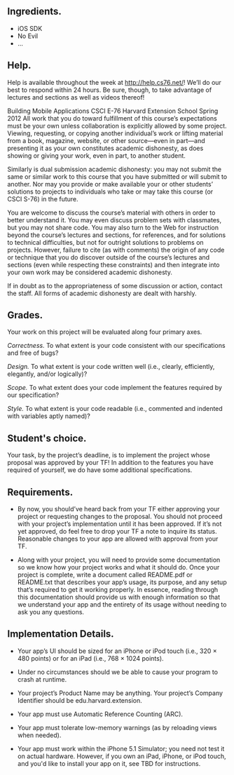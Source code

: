 ## Ingredients.

* iOS SDK
* No Evil
* ...

## Help.

Help is available throughout the week at http://help.cs76.net/! We’ll do our best to respond within 24 hours. Be sure, though, to take advantage of lectures and sections as well as videos thereof!

Building Mobile Applications CSCI E-76 Harvard Extension School Spring 2012
All work that you do toward fulfillment of this course’s expectations must be your own unless collaboration is explicitly allowed by some project. Viewing, requesting, or copying another individual’s work or lifting material from a book, magazine, website, or other source—even in part—and presenting it as your own constitutes academic dishonesty, as does showing or giving your work, even in part, to another student.

Similarly is dual submission academic dishonesty: you may not submit the same or similar work to this course that you have submitted or will submit to another. Nor may you provide or make available your or other students’ solutions to projects to individuals who take or may take this course (or CSCI S-76) in the future.

You are welcome to discuss the course’s material with others in order to better understand it. You may even discuss problem sets with classmates, but you may not share code. You may also turn to the Web for instruction beyond the course’s lectures and sections, for references, and for solutions to technical difficulties, but not for outright solutions to problems on projects. However, failure to cite (as with comments) the origin of any code or technique that you do discover outside of the course’s lectures and sections (even while respecting these constraints) and then integrate into your own work may be considered academic dishonesty.

If in doubt as to the appropriateness of some discussion or action, contact the staff. All forms of academic dishonesty are dealt with harshly.

## Grades.

Your work on this project will be evaluated along four primary axes.

*Correctness.* To what extent is your code consistent with our specifications and free of bugs?

*Design.* To what extent is your code written well (i.e., clearly, efficiently, elegantly, and/or logically)?

*Scope.* To what extent does your code implement the features required by our specification?

*Style.* To what extent is your code readable (i.e., commented and indented with variables aptly named)?

## Student's choice.

Your task, by the project’s deadline, is to implement the project whose proposal was approved by your TF! In addition to the features you have required of yourself, we do have some additional specifications.

## Requirements.

*   By now, you should’ve heard back from your TF either approving your project or requesting changes to the proposal. You should not proceed with your project’s implementation until it has been approved. If it’s not yet approved, do feel free to drop your TF a note to inquire its status. Reasonable changes to your app are allowed with approval from your TF.

*   Along with your project, you will need to provide some documentation so we know how your project works and what it should do. Once your project is complete, write a document called README.pdf or README.txt that describes your app’s usage, its purpose, and any setup that’s required to get it working properly. In essence, reading through this documentation should provide us with enough information so that we understand your app and the entirety of its usage without needing to ask you any questions.

## Implementation Details.

*   Your app’s UI should be sized for an iPhone or iPod touch (i.e., 320 × 480 points) or for an iPad (i.e., 768 × 1024 points).

*   Under no circumstances should we be able to cause your program to crash at runtime.

*   Your project’s Product Name may be anything. Your project’s Company Identifier should be edu.harvard.extension.

*   Your app must use Automatic Reference Counting (ARC).

*   Your app must tolerate low-memory warnings (as by reloading views when needed).

*   Your app must work within the iPhone 5.1 Simulator; you need not test it on actual hardware. However, if you own an iPad, iPhone, or iPod touch, and you'd like to install your app on it, see TBD for instructions.
